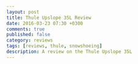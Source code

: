 ```yaml
---
layout: post
title: Thule Upslope 35L Review
date: 2016-03-23 07:30 +0300
comments: true
published: false
category: reviews
tags: [reviews, thule, snowshoeing]
description: A review on the Thule Upslope 35L
---
```

